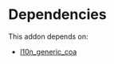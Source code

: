 # Dependencies

This addon depends on:

- [l10n_generic_coa](https://github.com/bringout/oca-ocb-l10n_americas/tree/23d34e2ecea5f06f75e1318df14b02b8a5fcfa69/odoo-bringout-oca-ocb-l10n_generic_coa)
